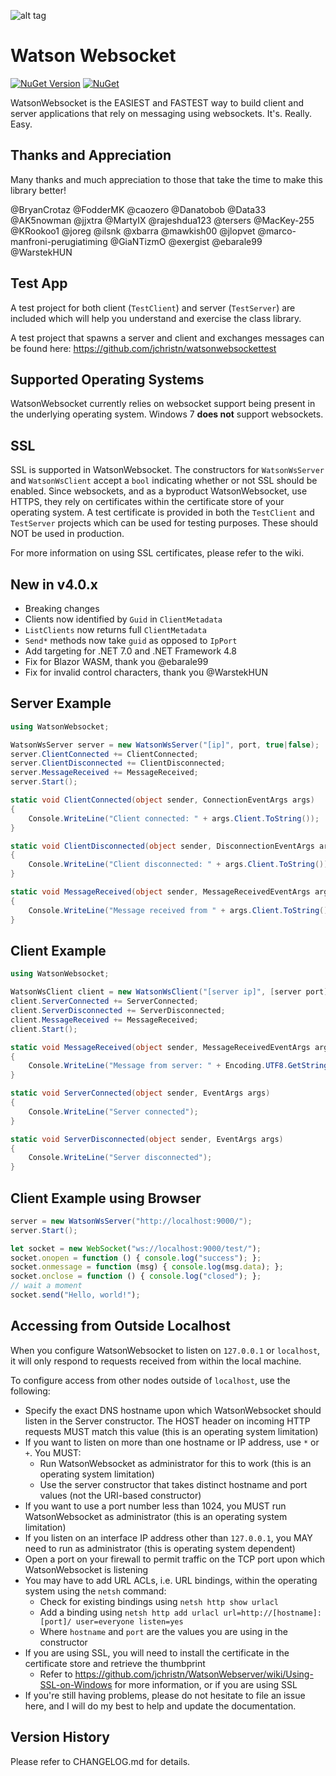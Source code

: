 ![alt tag](https://github.com/jchristn/watsonwebsocket/blob/master/assets/watson.ico)

# Watson Websocket

[![NuGet Version](https://img.shields.io/nuget/v/WatsonWebsocket.svg?style=flat)](https://www.nuget.org/packages/WatsonWebsocket/) [![NuGet](https://img.shields.io/nuget/dt/WatsonWebsocket.svg)](https://www.nuget.org/packages/WatsonWebsocket) 

WatsonWebsocket is the EASIEST and FASTEST way to build client and server applications that rely on messaging using websockets.  It's.  Really.  Easy.

## Thanks and Appreciation

Many thanks and much appreciation to those that take the time to make this library better!  

@BryanCrotaz @FodderMK @caozero @Danatobob @Data33 @AK5nowman @jjxtra @MartyIX @rajeshdua123 
@tersers @MacKey-255 @KRookoo1 @joreg @ilsnk @xbarra @mawkish00 @jlopvet @marco-manfroni-perugiatiming 
@GiaNTizmO @exergist @ebarale99 @WarstekHUN

## Test App

A test project for both client (```TestClient```) and server (```TestServer```) are included which will help you understand and exercise the class library.

A test project that spawns a server and client and exchanges messages can be found here: https://github.com/jchristn/watsonwebsockettest

## Supported Operating Systems

WatsonWebsocket currently relies on websocket support being present in the underlying operating system.  Windows 7 **does not** support websockets.

## SSL

SSL is supported in WatsonWebsocket.  The constructors for ```WatsonWsServer``` and ```WatsonWsClient``` accept a ```bool``` indicating whether or not SSL should be enabled.  Since websockets, and as a byproduct WatsonWebsocket, use HTTPS, they rely on certificates within the certificate store of your operating system.  A test certificate is provided in both the ```TestClient``` and ```TestServer``` projects which can be used for testing purposes.  These should NOT be used in production.

For more information on using SSL certificates, please refer to the wiki.

## New in v4.0.x

- Breaking changes
- Clients now identified by ```Guid``` in ```ClientMetadata```
- ```ListClients``` now returns full ```ClientMetadata```
- ```Send*``` methods now take ```guid``` as opposed to ```IpPort```
- Add targeting for .NET 7.0 and .NET Framework 4.8
- Fix for Blazor WASM, thank you @ebarale99
- Fix for invalid control characters, thank you @WarstekHUN

## Server Example
```csharp
using WatsonWebsocket;

WatsonWsServer server = new WatsonWsServer("[ip]", port, true|false);
server.ClientConnected += ClientConnected;
server.ClientDisconnected += ClientDisconnected;
server.MessageReceived += MessageReceived; 
server.Start();

static void ClientConnected(object sender, ConnectionEventArgs args) 
{
    Console.WriteLine("Client connected: " + args.Client.ToString());
}

static void ClientDisconnected(object sender, DisconnectionEventArgs args) 
{
    Console.WriteLine("Client disconnected: " + args.Client.ToString());
}

static void MessageReceived(object sender, MessageReceivedEventArgs args) 
{ 
    Console.WriteLine("Message received from " + args.Client.ToString() + ": " + Encoding.UTF8.GetString(args.Data));
}
```

## Client Example
```csharp
using WatsonWebsocket;

WatsonWsClient client = new WatsonWsClient("[server ip]", [server port], true|false);
client.ServerConnected += ServerConnected;
client.ServerDisconnected += ServerDisconnected;
client.MessageReceived += MessageReceived; 
client.Start(); 

static void MessageReceived(object sender, MessageReceivedEventArgs args) 
{
    Console.WriteLine("Message from server: " + Encoding.UTF8.GetString(args.Data));
}

static void ServerConnected(object sender, EventArgs args) 
{
    Console.WriteLine("Server connected");
}

static void ServerDisconnected(object sender, EventArgs args) 
{
    Console.WriteLine("Server disconnected");
}
```

## Client Example using Browser
```csharp
server = new WatsonWsServer("http://localhost:9000/");
server.Start();
```

```js
let socket = new WebSocket("ws://localhost:9000/test/");
socket.onopen = function () { console.log("success"); };
socket.onmessage = function (msg) { console.log(msg.data); };
socket.onclose = function () { console.log("closed"); };
// wait a moment
socket.send("Hello, world!");
```

## Accessing from Outside Localhost

When you configure WatsonWebsocket to listen on ```127.0.0.1``` or ```localhost```, it will only respond to requests received from within the local machine.

To configure access from other nodes outside of ```localhost```, use the following:

- Specify the exact DNS hostname upon which WatsonWebsocket should listen in the Server constructor. The HOST header on incoming HTTP requests MUST match this value (this is an operating system limitation)
- If you want to listen on more than one hostname or IP address, use ```*``` or ```+```. You MUST:
  - Run WatsonWebsocket as administrator for this to work (this is an operating system limitation)
  - Use the server constructor that takes distinct hostname and port values (not the URI-based constructor)
- If you want to use a port number less than 1024, you MUST run WatsonWebsocket as administrator (this is an operating system limitation)
- If you listen on an interface IP address other than ```127.0.0.1```, you MAY need to run as administrator (this is operating system dependent)
- Open a port on your firewall to permit traffic on the TCP port upon which WatsonWebsocket is listening
- You may have to add URL ACLs, i.e. URL bindings, within the operating system using the ```netsh``` command:
  - Check for existing bindings using ```netsh http show urlacl```
  - Add a binding using ```netsh http add urlacl url=http://[hostname]:[port]/ user=everyone listen=yes```
  - Where ```hostname``` and ```port``` are the values you are using in the constructor
- If you are using SSL, you will need to install the certificate in the certificate store and retrieve the thumbprint
  - Refer to https://github.com/jchristn/WatsonWebserver/wiki/Using-SSL-on-Windows for more information, or if you are using SSL
- If you're still having problems, please do not hesitate to file an issue here, and I will do my best to help and update the documentation.

## Version History

Please refer to CHANGELOG.md for details.
